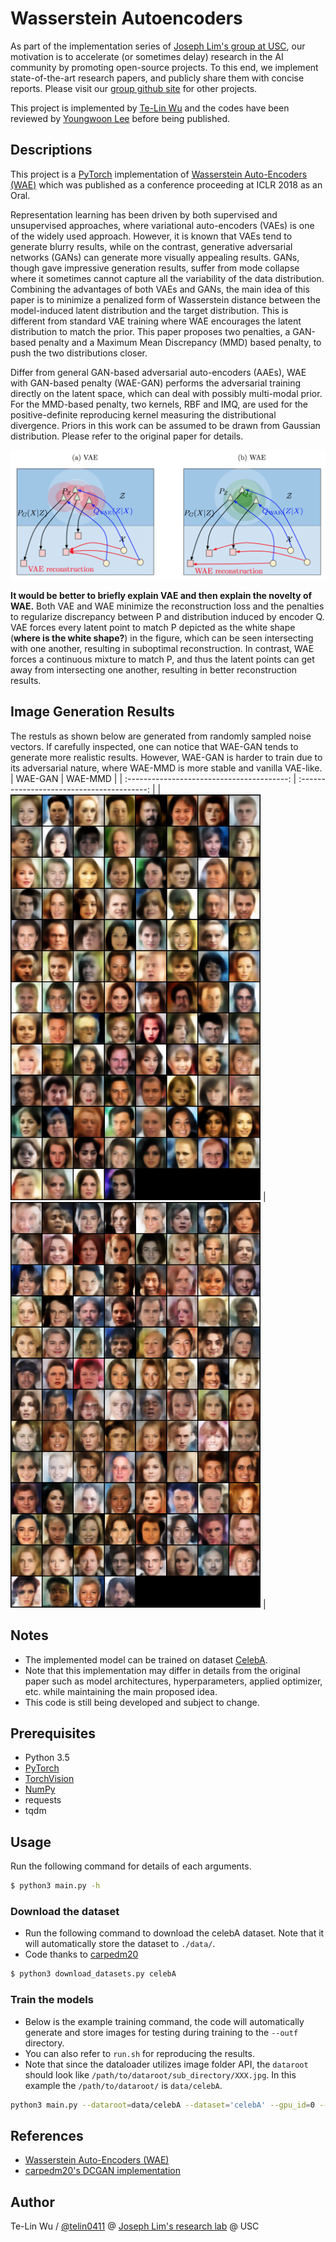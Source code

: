 # Wasserstein Autoencoders

As part of the implementation series of [Joseph Lim's group at USC](http://csail.mit.edu/~lim), our motivation is to accelerate (or sometimes delay) research in the AI community by promoting open-source projects. To this end, we implement state-of-the-art research papers, and publicly share them with concise reports. Please visit our [group github site](https://github.com/gitlimlab) for other projects.

This project is implemented by [Te-Lin Wu](https://github.com/telin0411) and the codes have been reviewed by [Youngwoon Lee](https://github.com/youngwoon) before being published.

## Descriptions
This project is a [PyTorch](http://pytorch.org) implementation of [Wasserstein Auto-Encoders (WAE)](https://arxiv.org/pdf/1711.01558.pdf) which was published as a conference proceeding at ICLR 2018 as an Oral.

Representation learning has been driven by both supervised and unsupervised approaches, where variational auto-encoders (VAEs) is one of the widely used approach. However, it is known that VAEs tend to generate blurry results, while on the contrast, generative adversarial networks (GANs) can generate more visually appealing results. GANs, though gave impressive generation results, suffer from mode collapse where it sometimes cannot capture all the variability of the data distribution. Combining the advantages of both VAEs and GANs, the main idea of this paper is to minimize a penalized form of Wasserstein distance between the model-induced latent distribution and the target distribution. This is different from standard VAE training where WAE encourages the latent distribution to match the prior. This paper proposes two penalties, a GAN-based penalty and a Maximum Mean Discrepancy (MMD) based penalty, to push the two distributions closer.

Differ from general GAN-based adversarial auto-encoders (AAEs), WAE with GAN-based penalty (WAE-GAN) performs the adversarial training directly on the latent space, which can deal with possibly multi-modal prior. For the MMD-based penalty, two kernels, RBF and IMQ, are used for the positive-definite reproducing kernel measuring the distributional divergence. Priors in this work can be assumed to be drawn from Gaussian distribution. Please refer to the original paper for details.

<img src="figs/wae_model.png"/>

**It would be better to briefly explain VAE and then explain the novelty of WAE.**
Both VAE and WAE minimize the reconstruction loss and the penalties to regularize discrepancy between P and distribution induced by encoder Q. VAE forces every latent point to match P depicted as the white shape (**where is the white shape?**) in the figure, which can be seen intersecting with one another, resulting in suboptimal reconstruction. In contrast, WAE forces a continuous mixture to match P, and thus the latent points can get away from intersecting one another, resulting in better reconstruction results.

## Image Generation Results

The restuls as shown below are generated from randomly sampled noise vectors.
If carefully inspected, one can notice that WAE-GAN tends to generate more realistic results.
However, WAE-GAN is harder to train due to its adversarial nature, where WAE-MMD is more stable and vanilla VAE-like.
|                   WAE-GAN                  |                   WAE-MMD                  |
| :----------------------------------------: | :----------------------------------------: |
| <img src="figs/gan_results.png" width=400> | <img src="figs/mmd_results.png" width=400> |


## Notes

* The implemented model can be trained on dataset [CelebA](http://mmlab.ie.cuhk.edu.hk/projects/CelebA.html).
* Note that this implementation may differ in details from the original paper such as model architectures, hyperparameters, applied optimizer, etc. while maintaining the main proposed idea.
* This code is still being developed and subject to change.

## Prerequisites

- Python 3.5
- [PyTorch](http://pytorch.org)
- [TorchVision](http://pytorch.org)
- [NumPy](http://www.numpy.org/)
- requests
- tqdm

## Usage
Run the following command for details of each arguments.
```bash
$ python3 main.py -h
```

### Download the dataset
* Run the following command to download the celebA dataset. Note that it will automatically store the dataset to `./data/`.
* Code thanks to [carpedm20](https://github.com/carpedm20/DCGAN-tensorflow)
```bash
$ python3 download_datasets.py celebA
```

### Train the models
* Below is the example training command, the code will automatically generate and store images for testing during training to the `--outf` directory.
* You can also refer to `run.sh` for reproducing the results.
* Note that since the dataloader utilizes image folder API, the `dataroot` should look like `/path/to/dataroot/sub_directory/XXX.jpg`. In this example the `/path/to/dataroot/` is `data/celebA`.
```bash
python3 main.py --dataroot=data/celebA --dataset='celebA' --gpu_id=0 --cuda --noise='add_noise' --outf=gan_outputs/ --mode='gan' --lr=0.0003 --pz_scale=1 --LAMBDA=10 --niter=55 --e_pretrain
```

## References
* [Wasserstein Auto-Encoders (WAE)](https://arxiv.org/pdf/1711.01558.pdf)
* [carpedm20's DCGAN implementation](https://github.com/carpedm20/DCGAN-tensorflow)

## Author

Te-Lin Wu / [@telin0411](https://github.com/telin0411) @ [Joseph Lim's research lab](https://github.com/gitlimlab) @ USC
